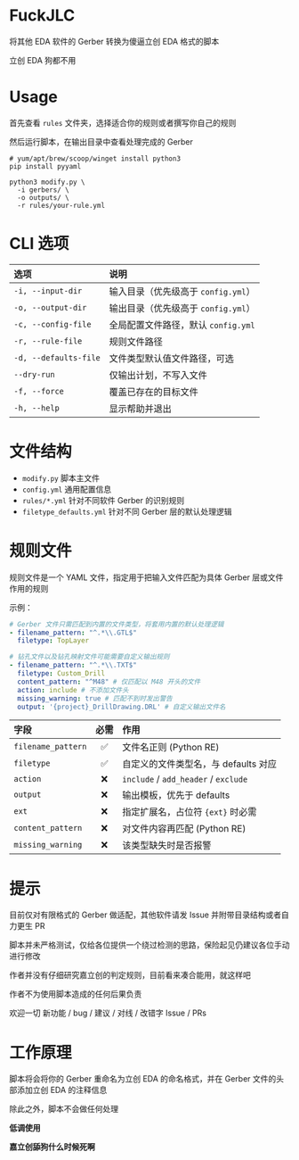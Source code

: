 ﻿# FuckJLC

将其他 EDA 软件的 Gerber 转换为傻逼立创 EDA 格式的脚本

立创 EDA 狗都不用

# Usage

首先查看 `rules` 文件夹，选择适合你的规则或者撰写你自己的规则

然后运行脚本，在输出目录中查看处理完成的 Gerber

``` shell
# yum/apt/brew/scoop/winget install python3
pip install pyyaml

python3 modify.py \
  -i gerbers/ \
  -o outputs/ \
  -r rules/your-rule.yml
```
# CLI 选项

| 选项                  | 说明                                |
| :-------------------- | :---------------------------------- |
| `-i, --input-dir`     | 输入目录（优先级高于 `config.yml`） |
| `-o, --output-dir`    | 输出目录（优先级高于 `config.yml`） |
| `-c, --config-file`   | 全局配置文件路径，默认 `config.yml` |
| `-r, --rule-file`     | 规则文件路径                        |
| `-d, --defaults-file` | 文件类型默认值文件路径，可选        |
| `--dry-run`           | 仅输出计划，不写入文件              |
| `-f, --force`         | 覆盖已存在的目标文件                |
| `-h, --help`          | 显示帮助并退出                      |

# 文件结构

* `modify.py` 脚本主文件
* `config.yml` 通用配置信息
* `rules/*.yml` 针对不同软件 Gerber 的识别规则
* `filetype_defaults.yml` 针对不同 Gerber 层的默认处理逻辑

# 规则文件

规则文件是一个 YAML 文件，指定用于把输入文件匹配为具体 Gerber 层或文件作用的规则

示例：

```yaml
# Gerber 文件只需匹配到内置的文件类型，将套用内置的默认处理逻辑
- filename_pattern: "^.*\\.GTL$"
  filetype: TopLayer

# 钻孔文件以及钻孔映射文件可能需要自定义输出规则
- filename_pattern: "^.*\\.TXT$"
  filetype: Custom_Drill
  content_pattern: "^M48" # 仅匹配以 M48 开头的文件
  action: include # 不添加文件头
  missing_warning: true # 匹配不到时发出警告
  output: '{project}_DrillDrawing.DRL' # 自定义输出文件名
```

| 字段               | 必需  | 作用                                 |
| :----------------- | :---: | :----------------------------------- |
| `filename_pattern` |   ✅   | 文件名正则 (Python RE)               |
| `filetype`         |   ✅   | 自定义的文件类型名，与 defaults 对应 |
| `action`           |   ❌   | `include` / `add_header` / `exclude` |
| `output`           |   ❌   | 输出模板，优先于 defaults            |
| `ext`              |   ❌   | 指定扩展名，占位符 `{ext}` 时必需    |
| `content_pattern`  |   ❌   | 对文件内容再匹配 (Python RE)         |
| `missing_warning`  |   ❌   | 该类型缺失时是否报警                 |

# 提示

目前仅对有限格式的 Gerber 做适配，其他软件请发 Issue 并附带目录结构或者自力更生 PR

脚本并未严格测试，仅给各位提供一个绕过检测的思路，保险起见仍建议各位手动进行修改

作者并没有仔细研究嘉立创的判定规则，目前看来凑合能用，就这样吧

作者不为使用脚本造成的任何后果负责

欢迎一切 新功能 / bug / 建议 / 对线 / 改错字 Issue / PRs

# 工作原理

脚本将会将你的 Gerber 重命名为立创 EDA 的命名格式，并在 Gerber 文件的头部添加立创 EDA 的注释信息

除此之外，脚本不会做任何处理

**低调使用**

**嘉立创舔狗什么时候死啊**
